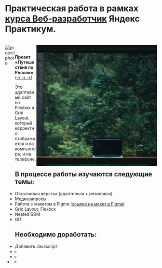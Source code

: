 # Практическая работа в рамках [курса Веб‑разработчик](https://practicum.yandex.ru/web/) Яндекс Практикум.

<br/>

<img align="left" src="https://media.giphy.com/media/xTiTnlanlqxnyENcZi/giphy.gif" alt="project photo" height="700" width="33">

<img align="right" src="./images/place-altai.jpg" alt="работа на ноутбуке на природе" height="400" width="400">

<br/>

**Проект «Путешествия по России».** ([&rarr; &rarr; &rarr;](https://jsapro.github.io/russian-travel/))

Это адаптивный сайт на Flexbox и Grid Layout, который корректно отображается и на компьютере, и на телефоне.

## В процессе работы изучаются следующие темы:

- Отзывчивая вёрстка (адаптивная + резиновая)
- Медиазапросы
- Работа с макетом в Figma ([ссылка на макет в Figma](https://www.figma.com/file/5S2WSbEFL6awjVWJ0NWL8Q/Sprint-3_-Russia-_-desktop-mobile?node-id=28503%3A0))
- Grid Layout, Flexbox
- Nested БЭМ
- GIT

## Необходимо доработать:

- Добавить Javascript
- +
- +
- +






